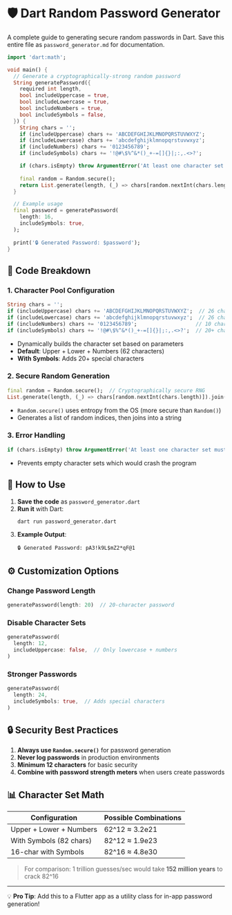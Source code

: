 # 🛡️ Dart Random Password Generator

A complete guide to generating secure random passwords in Dart. Save this entire file as `password_generator.md` for documentation.

```dart
import 'dart:math';

void main() {
  // Generate a cryptographically-strong random password
  String generatePassword({
    required int length,
    bool includeUppercase = true,
    bool includeLowercase = true,
    bool includeNumbers = true,
    bool includeSymbols = false,
  }) {
    String chars = '';
    if (includeUppercase) chars += 'ABCDEFGHIJKLMNOPQRSTUVWXYZ';
    if (includeLowercase) chars += 'abcdefghijklmnopqrstuvwxyz';
    if (includeNumbers) chars += '0123456789';
    if (includeSymbols) chars += '!@#\$%^&*()_+-=[]{}|;:,.<>?';

    if (chars.isEmpty) throw ArgumentError('At least one character set must be enabled');
    
    final random = Random.secure();
    return List.generate(length, (_) => chars[random.nextInt(chars.length)]).join();
  }

  // Example usage
  final password = generatePassword(
    length: 16,
    includeSymbols: true,
  );
  
  print('🔒 Generated Password: $password');
}
```

## 🧩 Code Breakdown

### 1. Character Pool Configuration
```dart
String chars = '';
if (includeUppercase) chars += 'ABCDEFGHIJKLMNOPQRSTUVWXYZ';  // 26 chars
if (includeLowercase) chars += 'abcdefghijklmnopqrstuvwxyz';  // 26 chars
if (includeNumbers) chars += '0123456789';                   // 10 chars
if (includeSymbols) chars += '!@#\$%^&*()_+-=[]{}|;:,.<>?';  // 20+ chars
```
- Dynamically builds the character set based on parameters
- **Default**: Upper + Lower + Numbers (62 characters)
- **With Symbols**: Adds 20+ special characters

### 2. Secure Random Generation
```dart
final random = Random.secure();  // Cryptographically secure RNG
List.generate(length, (_) => chars[random.nextInt(chars.length)]).join();
```
- `Random.secure()` uses entropy from the OS (more secure than `Random()`)
- Generates a list of random indices, then joins into a string

### 3. Error Handling
```dart
if (chars.isEmpty) throw ArgumentError('At least one character set must be enabled');
```
- Prevents empty character sets which would crash the program

## 🚀 How to Use

1. **Save the code** as `password_generator.dart`
2. **Run it** with Dart:
   ```bash
   dart run password_generator.dart
   ```
3. **Example Output**:
   ```
   🔒 Generated Password: pA3!k9L$mZ2*qF@1
   ```

## ⚙️ Customization Options

### Change Password Length
```dart
generatePassword(length: 20)  // 20-character password
```

### Disable Character Sets
```dart
generatePassword(
  length: 12,
  includeUppercase: false,  // Only lowercase + numbers
)
```

### Stronger Passwords
```dart
generatePassword(
  length: 24,
  includeSymbols: true,  // Adds special characters
)
```

## 🔒 Security Best Practices

1. **Always use `Random.secure()`** for password generation
2. **Never log passwords** in production environments
3. **Minimum 12 characters** for basic security
4. **Combine with password strength meters** when users create passwords

## 📊 Character Set Math

| Configuration               | Possible Combinations |
|-----------------------------|----------------------|
| Upper + Lower + Numbers     | 62^12 ≈ 3.2e21       |
| With Symbols (82 chars)     | 82^12 ≈ 1.9e23       |
| 16-char with Symbols        | 82^16 ≈ 4.8e30       |

> For comparison: 1 trillion guesses/sec would take **152 million years** to crack 82^16

---

💡 **Pro Tip**: Add this to a Flutter app as a utility class for in-app password generation!